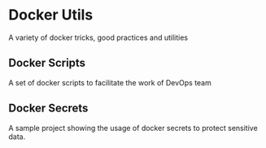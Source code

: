 # Docker Utils
A variety of docker tricks, good practices and utilities 

## Docker Scripts
A set of docker scripts to facilitate the work of DevOps team

## Docker Secrets
A sample project showing the usage of docker secrets to protect sensitive data.